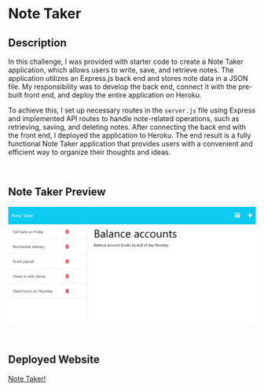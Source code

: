 # Note Taker

## Description
In this challenge, I was provided with starter code to create a Note Taker application, which allows users to write, save, and retrieve notes. The application utilizes an Express.js back end and stores note data in a JSON file. My responsibility was to develop the back end, connect it with the pre-built front end, and deploy the entire application on Heroku.

To achieve this, I set up necessary routes in the `server.js` file using Express and implemented API routes to handle note-related operations, such as retrieving, saving, and deleting notes. After connecting the back end with the front end, I deployed the application to Heroku. The end result is a fully functional Note Taker application that provides users with a convenient and efficient way to organize their thoughts and ideas.

<br>

## Note Taker Preview

![11-express-homework-demo-02.png](./images/11-express-homework-demo-02.png)

<br>

## Deployed Website

[Note Taker!](https://tm-van-note-taker.herokuapp.com/)